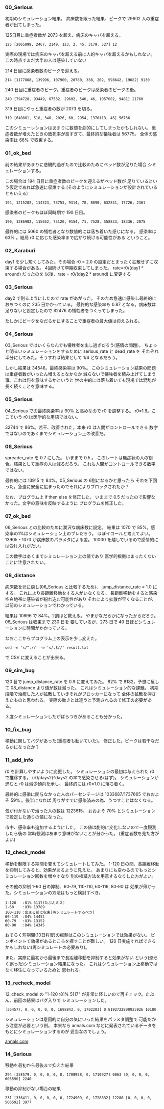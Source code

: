 ### 00_Serious
初期のシミュレーション結果。
病床数を限った結果、ピークで 29602 人の重症者が出てしまった。

125日目に重症者数が 2073 を超え、病床のキャパを超える。
```
125 [2065098, 2467, 2149, 123, 2, 45, 3179, 527] 12
```
実際の現場では病床のキャパを超える前に人的キャパを超えるかもしれない。
この時点でまだ大半の人は感染していない

214 日目に感染者数のピークを迎える。 
```
214 [1177868, 139996, 107900, 20780, 388, 202, 598642, 19082] 9130
```
240 日目に重症者のピーク。重症者のピークは感染者のピークの後。
```
240 [794728, 93449, 67532, 29602, 540, 46, 1057002, 9481] 21760
```

319 日目にやっと重症者の数が 2073 を切る。
```
319 [640861, 518, 346, 2026, 60, 2954, 1370113, 46] 56736
```

このシミューレションはあまりに数値を劇的にしてしまったかもしれない。
重症者数が増えたときの致死率が高すぎて、最終的な犠牲者は 56775。
全体の感染率は 66% で収束する。

### 01_ok_bed
前の結果があまりに悲観的過ぎたので比較のためにベッド数が足りた場合
シミュレーションする。

この場合は 194 日目に重症者数のピークを迎えるがベッド数が
足りているという仮定であれば急速に収束する
(そのようにシミュレーションが設計されているともいえる)
```
194, 1215202, 114323, 73753, 9314, 78, 8090, 632831, 17726, 2361
```

感染者のピークもほぼ同時期で 190 日目。
```
190, 1286902, 115652, 75120, 9154, 71, 7528, 558833, 18336, 2075
```

最終的には 5060 の犠牲者となり数値的には落ち着いた感じになる。
感染率は 63% 。結局 r0 に応じた感染率まで広がり続ける可能性がある
ということ。

### 02_Karaburi
day1 を少し短くしてみた。その場合
r0 = 2.0 の設定だとまったく拡散せずに収束する場合がある。
4回続けて早期収束してしまった。
rate=r0/(day1 * around) だったのを
以後、rate = r0/(day2 * around) に変更する

### 03_Serious
day2 で割るようにしたので rate があがった。
そのため急速に感染し最終的におちつくのに 235 日かかっている。
最終的な感染率も 0.87 となる。病床数は足りないと設定したので
82476 の犠牲者をつくってしまった。

たしかにピークをなだらかにすることで重症者の最大値は抑えられる。

### 04_Serious
03_Serious ではいくらなんでも犠牲者を出し過ぎだろう(感情の問題)。
ちょっと明るいシミュレーションをするために serious_rate と dead_rate を
それぞれ半分にしてみた。そうすれば結果として 1/4 となるだろう。

しかし結果は 34548。最終感染率は 90%。
このシミュレーション結果の問題は重症者数がいったん増えるとなかなか
減らないで犠牲者を積み上げてしまう事。これは何を意味するかというと
世の中的には落ち着いても現場では混乱が長く続くことを意味する。

### 05_Serious
04_Serious での最終感染率は 90% と高めなので r0 を調整する。
r0=1.8。ここでいう r0 は医学的な用語ではない。

32744 で 86%。若干、改善された。本来 r0 は人間がコントロールできる
数字ではないのであくまでシミュレーション上の改善だ。

### 06_Serious
spreader_rate を 0.7 にした。
いままで 0.5 。
このレートは無症状の人の割合。結果として重症の人は減るだろう。
これも人間がコントロールできる数字ではない。

最終的には 13915 で 84%。05_Serious の 6割になるかと思ったら
それを下回った。急速に安全に広まったのでそれによりブロックされたか？

なお、プログラム上 if then else を修正した。
いままで 0.5 だったので影響なかった。文字の意味を反映するように
プログラムを修正した。

### 07_ok_bed
06_Serious との比較のために潤沢な病床数に設定。
結果は 1070 で 85%。感染率の1%はシミュレーション上のブレだろう。
ほぼイコールと考えてよい。13905 - 1070 が病床数のパラメタによる差。
10000 を越しているので感情的には受け入れがたい。

この数字はあくまでシミュレーション上の値であり
医学的根拠はまったくないことに注意されたい。

### 08_distance
病床数を元に戻し(06_Serious と比較するため)、
jump_distance_rate = 1.0 にする。
これにより長距離移動をする人がいなくなる。
長距離移動をすると感染空白地帯に感染者が紛れ込む可能性があり
それにより拡散が早くなることが、以前のシミュレーションでわかっている。

結果は 10896 で 84%。2割ほど救える。
やまがなだらかになったからだろう。06_Serious は収束まで 230 日を
要しているが、273 日で 40 日ほどシミュレーションに時間がかかっている。

なおここからプログラム上の表示を少し変えた。
```
sed -e 's/^.//' -e 's/.$//' result.txt 
```
で CSV に変えることが出来る。

### 09_sim_bug
120 目で jump_distance_rate を 0.9 に変えてみた。
82% で 8182。予想に反して 08_distance より値が数は減った。
これはシミュレーション的な課題。
初期段階で治癒した人が拡散していきそれがブロッカーになって
全体の拡散を押さえたものと思われる。
実際の動きとは違うと予測されるので修正の必要がある。

３度シミュレーションしたがばらつきがあることも分かった。

### 10_fix_bug
移動に関してバグがあった(重症者も動いていた)。
修正した。ピークは若干なだらかになったか？

### 11_add_info
r0 を計算しやすいように変更した。
シミュレーションの最初は与えられた r0 で推移する。
(r0/days2)^days2 の率で感染させる(はず)。
シミュレーションが進むと r0 は減少傾向を示し、
最終的には r0=1.0 に落ち着く。

最終的に感染に関与なかった人のパーセンテージは
1033687/1737665 でおおよそ 59% 。後半になれば
周りがすでに感染済みの為、うつすことはなくなる。

気が付かないで治った人の数は 1223615。
おおよそ 70% とシミュレーションで設定した通りの値になった。

市中、感染率も追加するようにした。
この値は劇的に変化しないので一度観測したら後の
常時観測はあまり意味がないことが分かった。
(重症者数を見た方がよい)

### 12_check_model
移動を制限する期間を変えてシミュレートしてみた。
1-120 日の間、長距離移動を抑制してみると、効果があるように見えた。
あまりにも変わるのでもっとシミュレーション回数を増やすなり
別の検証方法を用意するなりした方がよい。

その他の抑制 1-60 日の抑制、60-79, 110-110, 60-119, 80-90 は
効果が薄かった。シミュレーションの方法はもっと検討すべき。

```
1-120   :81% 5117(たぶんミス)
1-60    :83% 13789
100-110 :広まる前に収束(再シミュレートするべき)
60-119  :84% 14452
60-79   :83% 13152
80-90   :84% 14345
```

おそらく短期間(10日程度)の抑制はこのシミュレーションでは効果がない。
ピンポイントで効果があるところを探すことが難しい。
120 日実施すればできるかもしれない(再シミュレートの必要あり)。

また、実際に最初から最後まで長距離移動を抑制すると効果がない
という(恐らく誤った)シミュレーション結果になった。
これはシミュレーション上移動ではなく移住になっているためと
思われる。

### 13_recheck_model
12_check_model の "1-120 :81% 5117"
が非常に怪しいので再チェック。たぶん、前回の結果はバグ入りで
シミュレーションした。
```
[364577, 0, 0, 0, 0, 0, 1698843, 0, 1702203] 0.8192722800925926 10180
```

シミュレーションは意図的に自分の気にいった結果をパラメタ調整で
可能だから注意が必要という例。
本来なら annals.com などに発表されているデータをもとにシミュレーションするのが
妥当なのでしょう。

[annals.com](https://annals.org/aim/fullarticle/2762808/incubation-period-coronavirus-disease-2019-covid-19-from-publicly-reported?fbclid=IwAR2MjRL-XFo5rgFFwSyUNwK_f71Ffcnv1qme9bkMI3GqF5X1hrW16HD2bMw)

### 14_Serious
移動を最初から最後まで抑えた結果
```
294 [358579, 0, 0, 0, 0, 0, 1708958, 0, 1710927] 6063 [0, 0, 0, 0, 605596] 2240 
```
移動の抑制がない場合の結果
```
231 [336411, 0, 0, 0, 0, 0, 1724909, 0, 1728832] 12280 [0, 0, 0, 0, 506592] 3977 
```
